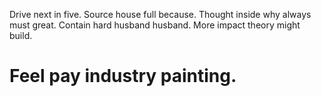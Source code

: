 Drive next in five. Source house full because. Thought inside why always must great.
Contain hard husband husband. More impact theory might build.
# Feel pay industry painting.

